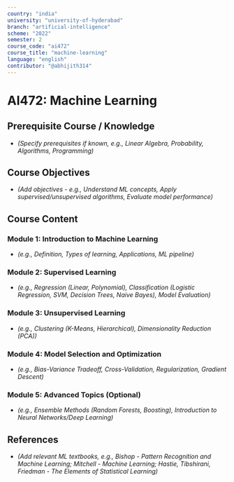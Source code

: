 ```yaml
---
country: "india"
university: "university-of-hyderabad"
branch: "artificial-intelligence"
scheme: "2022"
semester: 2
course_code: "ai472"
course_title: "machine-learning"
language: "english"
contributor: "@abhijith314"
---
```


# AI472: Machine Learning

## Prerequisite Course / Knowledge
* *(Specify prerequisites if known, e.g., Linear Algebra, Probability, Algorithms, Programming)*

## Course Objectives
* *(Add objectives - e.g., Understand ML concepts, Apply supervised/unsupervised algorithms, Evaluate model performance)*

## Course Content

### Module 1: Introduction to Machine Learning
* *(e.g., Definition, Types of learning, Applications, ML pipeline)*

### Module 2: Supervised Learning
* *(e.g., Regression (Linear, Polynomial), Classification (Logistic Regression, SVM, Decision Trees, Naive Bayes), Model Evaluation)*

### Module 3: Unsupervised Learning
* *(e.g., Clustering (K-Means, Hierarchical), Dimensionality Reduction (PCA))*

### Module 4: Model Selection and Optimization
* *(e.g., Bias-Variance Tradeoff, Cross-Validation, Regularization, Gradient Descent)*

### Module 5: Advanced Topics (Optional)
* *(e.g., Ensemble Methods (Random Forests, Boosting), Introduction to Neural Networks/Deep Learning)*

## References
* *(Add relevant ML textbooks, e.g., Bishop - Pattern Recognition and Machine Learning; Mitchell - Machine Learning; Hastie, Tibshirani, Friedman - The Elements of Statistical Learning)*